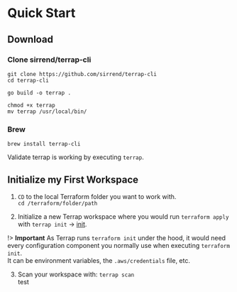 # Quick Start

## Download
### Clone sirrend/terrap-cli
```shell
git clone https://github.com/sirrend/terrap-cli
cd terrap-cli

go build -o terrap .

chmod +x terrap
mv terrap /usr/local/bin/
```

### Brew
```shell
brew install terrap-cli
```

Validate terrap is working by executing `terrap`.

## Initialize my First Workspace
1. `CD` to the local Terraform folder you want to work with.</br>
`cd /terraform/folder/path`

2. Initialize a new Terrap workspace where you would run `terraform apply` with `terrap init` -> <a href="https://sirrend.github.io/terrap-docs/init">init</a>.

!> **Important** As Terrap runs `terraform init` under the hood, it would need every configuration component you normally use when executing `terraform init`.</br>
It can be environment variables, the `.aws/credentials` file, etc.


3. Scan your workspace with: `terrap scan`
</br>test